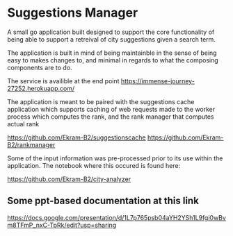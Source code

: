 # Suggestions Manager

A small go application built designed to support the core functionality of being
able to support a retreival of city suggestions given a search term.

The application is built in mind of being maintainble in the sense of being easy
to makes changes to, and minimal in regards to what the composing components are
to do. 


The service is availible at the end point
https://immense-journey-27252.herokuapp.com/

The application is meant to be paired with the suggestions cache application which supports caching of web requests
made to the worker process which computes the rank, and the rank manager that computes actual rank

https://github.com/Ekram-B2/suggestionscache
https://github.com/Ekram-B2/rankmanager


Some of the input information was pre-processed prior to its use within the application. The notebook where this occured is found here:

https://github.com/Ekram-B2/city-analyzer

## Some ppt-based documentation at this link
https://docs.google.com/presentation/d/1L7p765psb04aYH2YSh1L9fgi0wBvm8TFmP_nxC-TpRk/edit?usp=sharing
